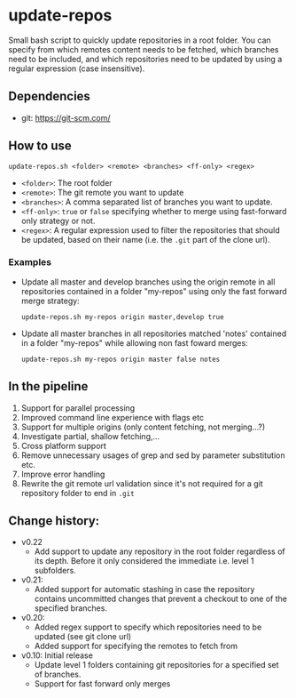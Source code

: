 # update-repos
Small bash script to quickly update repositories in a root folder. You can specify from which remotes content needs to be fetched, which branches need to be included, and which repositories need to be updated by using a regular expression (case insensitive). 

## Dependencies
+ git: <https://git-scm.com/>

## How to use
```
update-repos.sh <folder> <remote> <branches> <ff-only> <regex>
```

+ `<folder>`: The root folder
+ `<remote>`: The git remote you want to update
+ `<branches>`: A comma separated list of branches you want to update.
+ `<ff-only>`: `true` or `false` specifying whether to merge using fast-forward only strategy or not.
+ `<regex>`: A regular expression used to filter the repositories that should be updated, based on their name (i.e. the `.git` part of the clone url).

### Examples
+ Update all master and develop branches using the origin remote in all repositories contained in a folder "my-repos" using only the fast forward merge strategy:

  ```
  update-repos.sh my-repos origin master,develop true
  ```

+ Update all master branches in all repositories matched 'notes' contained in a folder "my-repos" while allowing non fast foward merges:

  ```
  update-repos.sh my-repos origin master false notes
  ```

## In the pipeline
1. Support for parallel processing
2. Improved command line experience with flags etc
3. Support for multiple origins (only content fetching, not merging...?)
4. Investigate partial, shallow fetching,...
5. Cross platform support
6. Remove unnecessary usages of grep and sed by parameter substitution etc.
7. Improve error handling
8. Rewrite the git remote url validation since it's not required for a git repository folder to end in `.git`

## Change history:
+ v0.22
  + Add support to update any repository in the root folder regardless of its depth. Before it only considered the immediate i.e. level 1 subfolders.
+ v0.21:
  + Added support for automatic stashing in case the repository contains uncommitted changes that prevent a checkout to one of the specified branches.
+ v0.20: 
  + Added regex support to specify which repositories need to be updated (see git clone url)
  + Added support for specifying the remotes to fetch from
+ v0.10: Initial release
  + Update level 1 folders containing git repositories for a specified set of branches.
  + Support for fast forward only merges
